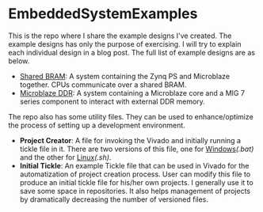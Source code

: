 # EmbeddedSystemExamples
This is the repo where I share the example designs I've created. 
The example designs has only the purpose of exercising. 
I will try to explain each individual design in a blog post. 
The full list of example designs are as below. 
* [Shared BRAM](https://medium.com/@caglayandokme/a-shared-bram-example-with-microblaze-and-zynq-soc-949495b5f540): A system containing the Zynq PS and Microblaze together. CPUs communicate over a shared BRAM. 
* [Microblaze DDR](https://medium.com/@caglayandokme/extending-the-memory-limits-of-microblaze-with-an-external-ddr-6c896e75c218): A system containing a Microblaze core and a MIG 7 series component to interact with external DDR memory. 

The repo also has some utility files. They can be used to enhance/optimize the process of setting up a development environment. 
* **Project Creator**: A file for invoking the Vivado and initially running a tickle file in it. There are two versions of this file, one for [Windows](https://github.com/CaglayanDokme/EmbeddedSystemExamples/blob/main/ProjectCreator.bat)*(.bat)* and the other for [Linux](https://github.com/CaglayanDokme/EmbeddedSystemExamples/blob/main/ProjectCreator.sh)*(.sh)*. 
* **Initial Tickle**: An example Tickle file that can be used in Vivado for the automatization of project creation process. User can modify this file to produce an initial tickle file for his/her own projects. I generally use it to save some space in repositories. It also helps management of projects by dramatically decreasing the number of versioned files.
